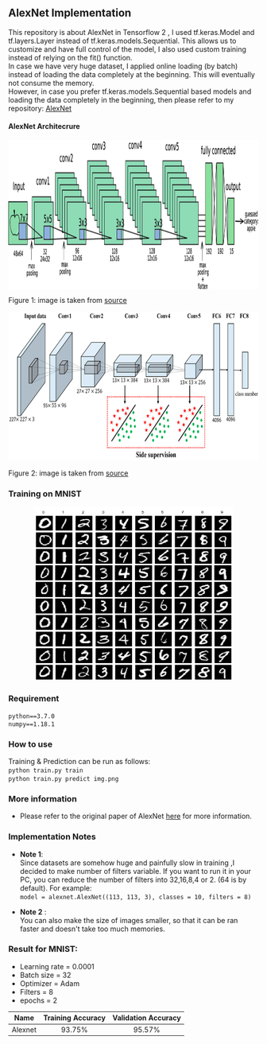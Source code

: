 ## AlexNet Implementation
This repository is about AlexNet in Tensorflow 2 , I used tf.keras.Model and tf.layers.Layer instead of tf.keras.models.Sequential.  This allows us to customize and have full control of the model, I also used custom training instead of relying on the fit() function.  
In case we have very huge dataset, I applied online loading (by batch) instead of loading the data completely at the beginning. This will eventually not consume the memory.  
However, in case you prefer tf.keras.models.Sequential based models and loading the data completely in the beginning, then please refer to my repository: [AlexNet](https://github.com/Bao-Jiarong/AlexNet)

#### AlexNet Architecrure      
<p></p>
<center>
<img src="img/1.png" align="center" width="700" height="300"/>
</center>

Figure 1: image is taken from [source](https://link.springer.com/chapter/10.1007/978-3-030-04212-7_32)   

<center>   
<img src="img/2.png" width="700" height="300"/>   
</center>

Figure 2: image is taken from [source](https://www.mdpi.com/2072-4292/9/8/848/htm)   

### Training on MNIST
<p></p>
<center>
<img src="img/mnist.png" width="400" height="350"/>
</center>

### Requirement
```
python==3.7.0
numpy==1.18.1
```
### How to use
Training & Prediction can be run as follows:    
`python train.py train`  
`python train.py predict img.png`  


### More information
* Please refer to the original paper of AlexNet [here](https://papers.nips.cc/paper/4824-imagenet-classification-with-deep-convolutional-neural-networks.pdf) for more information.

### Implementation Notes
* **Note 1**:   
Since datasets are somehow huge and painfully slow in training ,I decided to make number of filters variable. If you want to run it in your PC, you can reduce the number of filters into 32,16,8,4 or 2. (64 is by default). For example:  
`model = alexnet.AlexNet((113, 113, 3), classes = 10, filters = 8)`

* **Note 2** :   
You can also make the size of images smaller, so that it can be ran faster and doesn't take too much memories.

### Result for MNIST:   
* Learning rate = 0.0001  
* Batch size = 32  
* Optimizer = Adam   
* Filters = 8
* epochs = 2

Name |  Training Accuracy |  Validation Accuracy  |
:---: | :---: | :---:
Alexnet | 93.75% | 95.57%
